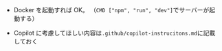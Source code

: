 - Docker を起動すれば OK。
  （`CMD ["npm", "run", "dev"]`でサーバーが起動する）

- Copilot に考慮してほしい内容は`.github/copilot-instrucitons.md`に記載しておく
